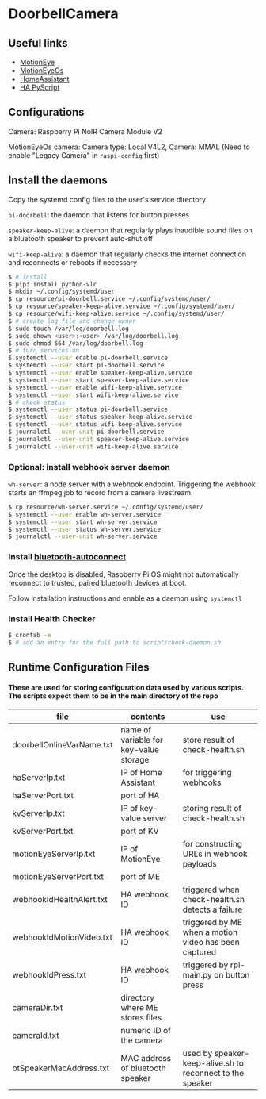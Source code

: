 # DoorbellCamera

## Useful links
- [MotionEye](https://github.com/motioneye-project/motioneye)
- [MotionEyeOs](https://github.com/motioneye-project/motioneyeos)
- [HomeAssistant](https://www.home-assistant.io/integrations/)
- [HA PyScript](https://hacs-pyscript.readthedocs.io/en/latest/reference.html#pyscript-executor)

## Configurations
Camera: Raspberry Pi NoIR Camera Module V2

MotionEyeOs camera: Camera type: Local V4L2, Camera: MMAL (Need to enable "Legacy Camera" in `raspi-config` first)

## Install the daemons

Copy the systemd config files to the user's service directory

`pi-doorbell`: the daemon that listens for button presses

`speaker-keep-alive`: a daemon that regularly plays inaudible sound files on a bluetooth speaker to prevent auto-shut off

`wifi-keep-alive`: a daemon that regularly checks the internet connection and reconnects or reboots if necessary

```bash
$ # install
$ pip3 install python-vlc
$ mkdir ~/.config/systemd/user
$ cp resource/pi-doorbell.service ~/.config/systemd/user/
$ cp resource/speaker-keep-alive.service ~/.config/systemd/user/
$ cp resource/wifi-keep-alive.service ~/.config/systemd/user/
$ # create log file and change owner
$ sudo touch /var/log/doorbell.log
$ sudo chown <user>:<user> /var/log/doorbell.log
$ sudo chmod 664 /var/log/doorbell.log
$ # turn services on
$ systemctl --user enable pi-doorbell.service
$ systemctl --user start pi-doorbell.service
$ systemctl --user enable speaker-keep-alive.service
$ systemctl --user start speaker-keep-alive.service
$ systemctl --user enable wifi-keep-alive.service
$ systemctl --user start wifi-keep-alive.service
$ # check status
$ systemctl --user status pi-doorbell.service
$ systemctl --user status speaker-keep-alive.service
$ systemctl --user status wifi-keep-alive.service
$ journalctl --user-unit pi-doorbell.service
$ journalctl --user-unit speaker-keep-alive.service
$ journalctl --user-unit wifi-keep-alive.service
```

### Optional: install webhook server daemon

`wh-server`: a node server with a webhook endpoint. Triggering the webhook starts an ffmpeg job to record from a camera livestream.

```bash
$ cp resource/wh-server.service ~/.config/systemd/user/
$ systemctl --user enable wh-server.service
$ systemctl --user start wh-server.service
$ systemctl --user status wh-server.service
$ journalctl --user-unit wh-server.service
```

### Install [bluetooth-autoconnect](https://github.com/jrouleau/bluetooth-autoconnect)

Once the desktop is disabled, Raspberry Pi OS might not automatically reconnect to trusted, paired bluetooth devices at boot.

Follow installation instructions and enable as a daemon using `systemctl`

### Install Health Checker

```bash
$ crontab -e
$ # add an entry for the full path to script/check-daemon.sh
```

## Runtime Configuration Files

#### These are used for storing configuration data used by various scripts. The scripts expect them to be in the main directory of the repo

|file|contents|use|
|-|-|-|
|doorbellOnlineVarName.txt|name of variable for key-value storage|store result of check-health.sh|
|haServerIp.txt|IP of Home Assistant|for triggering webhooks|
|haServerPort.txt|port of HA||
|kvServerIp.txt|IP of key-value server|storing result of check-health.sh||
|kvServerPort.txt|port of KV||
|motionEyeServerIp.txt|IP of MotionEye|for constructing URLs in webhook payloads|
|motionEyeServerPort.txt|port of ME||
|webhookIdHealthAlert.txt|HA webhook ID|triggered when check-health.sh detects a failure|
|webhookIdMotionVideo.txt|HA webhook ID|triggered by ME when a motion video has been captured|
|webhookIdPress.txt|HA webhook ID|triggered by rpi-main.py on button press|
|cameraDir.txt|directory where ME stores files||
|cameraId.txt|numeric ID of the camera||
|btSpeakerMacAddress.txt|MAC address of bluetooth speaker|used by speaker-keep-alive.sh to reconnect to the speaker|
